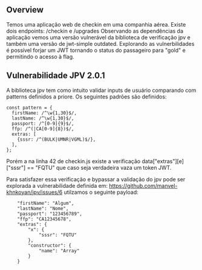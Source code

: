 ## Overview

Temos uma aplicação web de checkin em uma companhia aérea. Existe dois endpoints: /checkin e /upgrades
Observando as dependências da aplicação vemos uma versão vulnerável da biblioteca de verificação jpv e também uma versão de jwt-simple outdated.
Explorando as vulnerbilidades é possível forjar um JWT tornando o status do passageiro para "gold" e permitindo o acesso à flag.


## Vulnerabilidade JPV 2.0.1

A biblioteca jpv tem como intuito validar inputs de usuário comparando com patterns definidos a priore.
Os seguintes padrões são definidos:

```
const pattern = {
  firstName: /^\w{1,30}$/,
  lastName: /^\w{1,30}$/,
  passport: /^[0-9]{9}$/,
  ffp: /^(|CA[0-9]{8})$/,
  extras: [
    {sssr: /^(BULK|UMNR|VGML)$/},
  ],
};
```
Porém a na linha 42 de checkin.js existe a verificação data["extras"][e]["sssr"] == "FQTU"
que caso seja verdadeira vaza um token JWT.

Para satisfazer essa verificação e bypassar a validação do jpv pode ser explorada a vulnerabilidade definida em: https://github.com/manvel-khnkoyan/jpv/issues/6
utilzamos o seguinte payload:
```
    "firstName": "Algum",
    "lastName": "Nome",
    "passport": "123456789",
    "ffp": "CA12345678",
    "extras": {
        "x": {
            "sssr": "FQTU"
        },
        "constructor": {
            "name": "Array"
        }
    }
```
